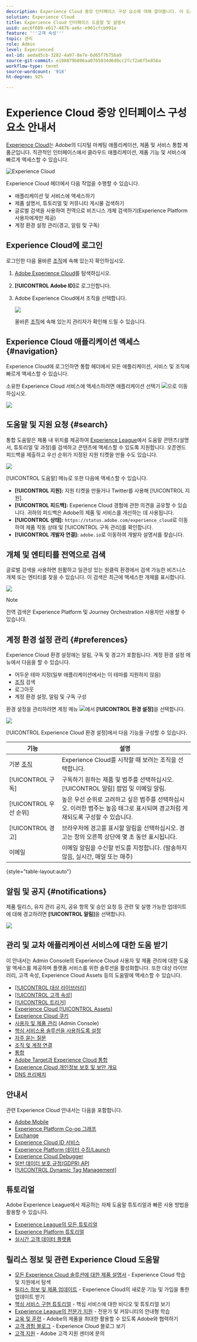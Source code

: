 ```yaml
---
description: Experience Cloud 중앙 인터페이스 구성 요소에 대해 알아봅니다. 이 도움말에는 Admin Console에서의 사용자 및 제품 관리, Experience Cloud 서비스를 위한 애플리케이션 활성화, 그리고 대상 라이브러리, 고객 속성, Experience Cloud Assets 등에 대한 도움말이 포함되어 있습니다.
solution: Experience Cloud
title: Experience Cloud 인터페이스 도움말 및 설명서
uuid: aec6f689-e617-4876-ae6c-e961cfcb991a
feature: '''고객 속성'''
topic: 관리
role: Admin
level: Experienced
exl-id: aedad5cb-3282-4a97-8e7e-6d65f7b75ba9
source-git-commit: e198879b806aa0765034d6d0cc2fcf2a6f5e856a
workflow-type: tm+mt
source-wordcount: '918'
ht-degree: 92%

---
```


# Experience Cloud 중앙 인터페이스 구성 요소 안내서

[Experience Cloud](https://experience.adobe.com)는 Adobe의 디지털 마케팅 애플리케이션, 제품 및 서비스 통합 제품군입니다. 직관적인 인터페이스에서 클라우드 애플리케이션, 제품 기능 및 서비스에 빠르게 액세스할 수 있습니다.

![Experience Cloud](assets/landing.png)

Experience Cloud 헤더에서 다음 작업을 수행할 수 있습니다.

* 애플리케이션 및 서비스에 액세스하기
* 제품 설명서, 튜토리얼 및 커뮤니티 게시물 검색하기
* 글로벌 검색을 사용하여 전역으로 비즈니스 개체 검색하기(Experience Platform 사용자에게만 제공)
* 계정 환경 설정 관리(경고, 알림 및 구독)

## Experience Cloud에 로그인

로그인한 다음 올바른 [조직](organizations.md)에 속해 있는지 확인하십시오.

1. [Adobe Experience Cloud](https://experience.adobe.com)를 탐색하십시오.
1. **[!UICONTROL Adobe ID]**&#x200B;로 로그인합니다.
1. Adobe Experience Cloud에서 조직을 선택합니다.

   ![](assets/organizations-menu.png)

   올바른 [조직](organizations.md)에 속해 있는지 관리자가 확인해 드릴 수 있습니다.

## Experience Cloud 애플리케이션 액세스 {#navigation}

Experience Cloud에 로그인하면 통합 헤더에서 모든 애플리케이션, 서비스 및 조직에 빠르게 액세스할 수 있습니다.

소유한 Experience Cloud 서비스에 액세스하려면 애플리케이션 선택기 ![](assets/menu-icon.png)으로 이동하십시오.

![](assets/platform-core-services.png)

## 도움말 및 지원 요청 {#search}

통합 도움말은 제품 내 위치를 제공하여 [Experience League](https://experienceleague.adobe.com/#home)에서 도움말 콘텐츠(설명서, 튜토리얼 및 과정)를 검색하고 콘텐츠에 액세스할 수 있도록 지원합니다. 오픈엔드 피드백을 제출하고 우선 순위가 지정된 지원 티켓을 만들 수도 있습니다.

![](assets/search-menu.png)

[!UICONTROL 도움말] 메뉴로 또한 다음에 액세스할 수 있습니다.

* **[!UICONTROL 지원]:** 지원 티켓을 만들거나 Twitter를 사용해 [!UICONTROL 지원].
* **[!UICONTROL 피드백]:** Experience Cloud 경험에 관한 의견을 공유할 수 있습니다. 귀하의 피드백은 Adobe의 제품 및 서비스를 개선하는 데 사용됩니다.
* **[!UICONTROL 상태]:** `https://status.adobe.com/experience_cloud`로 이동하여 제품 작동 상태 및 [!UICONTROL 구독 관리]를 확인합니다.
* **[!UICONTROL 개발자 연결]:** `adobe.io`로 이동하여 개발자 설명서를 찾습니다.

## 개체 및 엔티티를 전역으로 검색

글로벌 검색을 사용하면 원활하고 일관성 있는 원클릭 환경에서 검색 가능한 비즈니스 개체 또는 엔티티를 찾을 수 있습니다. 이 검색은 최근에 액세스한 개체를 표시합니다.

![](assets/platform-search.png)

>[!NOTE]
>
>전역 검색은 Experience Platform 및 Journey Orchestration 사용자만 사용할 수 있습니다.

## 계정 환경 설정 관리 {#preferences}

Experience Cloud 환경 설정에는 알림, 구독 및 경고가 포함됩니다. 계정 환경 설정 메뉴에서 다음을 할 수 있습니다.

* 어두운 테마 지정(일부 애플리케이션에서는 이 테마를 지원하지 않음)
* [조직](organizations.md) 검색
* 로그아웃
* 계정 환경 설정, 알림 및 구독 구성

환경 설정을 관리하려면 계정 메뉴 ![](assets/preferences-icon-sm.png)에서 **[!UICONTROL 환경 설정]**&#x200B;을 선택합니다.

![](assets/preferences-page.png)

[!UICONTROL Experience Cloud 환경 설정]에서 다음 기능을 구성할 수 있습니다.

| 기능 | 설명 |
|--- |--- |
| 기본 [조직](organizations.md) | Experience Cloud를 시작할 때 보려는 조직을 선택합니다. |
| [!UICONTROL 구독] | 구독하기 원하는 제품 및 범주를 선택하십시오. [!UICONTROL 알림] 팝업 및 이메일 알림. |
| [!UICONTROL 우선 순위] | 높은 우선 순위로 고려하고 싶은 범주를 선택하십시오. 이러한 범주는 높음 태그로 표시되며 경고처럼 게재되도록 구성할 수 있습니다. |
| [!UICONTROL 경고] | 브라우저에 경고를 표시할 알림을 선택하십시오. 경고는 창의 오른쪽 상단에 몇 초 동안 표시됩니다. |
| 이메일 | 이메일 알림을 수신할 빈도를 지정합니다. (발송하지 않음, 실시간, 매일 또는 매주) |

{style=&quot;table-layout:auto&quot;}

## 알림 및 공지 {#notifications}

제품 릴리스, 유지 관리 공지, 공유 항목 및 승인 요청 등 관련 및 실행 가능한 업데이트에 대해 경고하려면 **[!UICONTROL 알림]**&#x200B;을 선택합니다.

![](assets/notifications-menu-small.png)

## 관리 및 교차 애플리케이션 서비스에 대한 도움 받기

이 안내서는 Admin Console의 Experience Cloud 사용자 및 제품 관리에 대한 도움말 액세스를 제공하며 플랫폼 서비스를 위한 솔루션을 활성화합니다. 또한 대상 라이브러리, 고객 속성, Experience Cloud Assets 등의 도움말에 액세스할 수 있습니다.

* [[!UICONTROL 대상 라이브러리]](audience-library.md)
* [[!UICONTROL 고객 속성]](attributes.md)
* [[!UICONTROL 트리거]](triggers.md)
* [Experience Cloud [!UICONTROL Assets]](experience-cloud-assets.md)
* [Experience Cloud 쿠키](cookies-privacy.md)
* [사용자 및 제품 관리](admin-getting-started.md) (Admin Console)
* [핵심 서비스용 솔루션을 사용하도록 설정](core-services.md)
* [자주 묻는 질문](admin-getting-started.md)
* [조직 및 계정 연결](organizations.md)
* [통합](marketing-cloud-integrations.md)
* [Adobe Target과 Experience Cloud 통합](https://experienceleague.adobe.com/docs/target/using/integrate/a4t/a4t.html?lang=ko-KR)
* [Experience Cloud 개인정보 보호 및 보안 개요](assets/Adobe-Marketing-Cloud-Privacy-and-Security-Overview.pdf)
* [DNS 프리페치](admin-getting-started.md#concept_6BC8C6856E3644F8956D7AD0A96383B7)

## 안내서

관련 Experience Cloud 안내서는 다음을 포함합니다.

* [Adobe Mobile](https://experienceleague.adobe.com/docs/mobile-services/using/home.html?lang=ko-KR)
* [Experience Platform Co-op 그래프](https://experienceleague.adobe.com/docs/device-co-op/using/home.html?lang=ko-KR)
* [Exchange](https://exchange.adobe.com/experiencecloud)
* [Experience Cloud ID 서비스](https://experienceleague.adobe.com/docs/id-service/using/home.html?lang=ko-KR)
* [Experience Platform 데이터 수집/Launch](https://experienceleague.adobe.com/docs/launch.html?lang=ko-KR)
* [Experience Cloud Debugger](https://experienceleague.adobe.com/docs/debugger/using/experience-cloud-debugger.html?lang=ko-KR)
* [일반 데이터 보호 규정(GDPR) API](https://www.adobe.io/apis/experiencecloud/gdpr.html)
* [[!UICONTROL Dynamic Tag Management]](https://experienceleague.adobe.com/docs/dtm/using/dtm-home.html?lang=ko-KR)

## 튜토리얼

Adobe Experience League에서 제공하는 자체 도움말 튜토리얼과 빠른 사용 방법을 활용할 수 있습니다.

* [Experience League의 모든 튜토리얼](https://experienceleague.adobe.com/?lang=ko-KR#quick-how-tos)
* [Experience Platform 튜토리얼](https://experienceleague.adobe.com/docs/launch-learn/tutorials/overview.html?lang=ko-KR)
* [실시간 고객 데이터 플랫폼](https://experienceleague.adobe.com/docs/platform-learn/tutorials/application-services/rtcdp/understanding-the-real-time-customer-data-platform.html?lang=ko-KR)

## 릴리스 정보 및 관련 Experience Cloud 도움말

* [모든 Experience Cloud 솔루션에 대한 제품 설명서](https://experienceleague.adobe.com/docs/home.html?lang=ko-KR) - Experience Cloud 학습 및 지원에서 탐색
* [릴리스 정보 및 제품 업데이트](https://experienceleague.adobe.com/docs/release-notes/experience-cloud/current.html?lang=ko-KR) - Experience Cloud의 새로운 기능 및 가입을 통한 업데이트 받기
* [핵심 서비스 구현 튜토리얼](https://experienceleague.adobe.com/docs/launch-learn/tutorials/overview.html?lang=en) - 핵심 서비스에 대한 비디오 및 튜토리얼 보기
* [Experience League의 전문가 지원](https://experienceleague.adobe.com/) - 전문가 및 커뮤니티의 안내형 학습
* [교육 및 훈련](https://helpx.adobe.com/kr/learning.html?promoid=KAUDK) - Adobe의 제품을 최대한 활용할 수 있도록 Adobe와 협력하기
* [고객 경험 블로그](https://blog.adobe.com/en/topics/digital-transformation.html) - Experience Cloud 블로그 보기
* [고객 지원](https://experienceleague.adobe.com/?support-solution=General#support) - Adobe 고객 지원 센터에 문의
